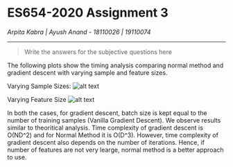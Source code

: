 # ES654-2020 Assignment 3

*Arpita Kabra | Ayush Anand* - *18110026 | 19110074*

------

> Write the answers for the subjective questions here

The following plots show the timing analysis comparing normal method and gradient descent with varying sample and feature sizes.

Varying Sample Sizes:
![alt text](https://github.com/ES654/assignment-2-arpita-ayush/blob/master/assignment-2/q8_varying_N.png)

Varying Feature Size
![alt text](https://github.com/ES654/assignment-2-arpita-ayush/blob/master/assignment-2/q8_varying_D.png)

In both the cases, for gradient descent, batch size is kept equal to the number of training samples (Vanilla Gradient Descent). We observe results similar to theoritical analysis.
Time complexity of gradient descent is O(ND^2)  and for Normal Method it is O(D^3). However, time complexity of gradient descent also depends on the number of iterations. Hence, if number of features are not very learge, normal method is a better approach to use. 
